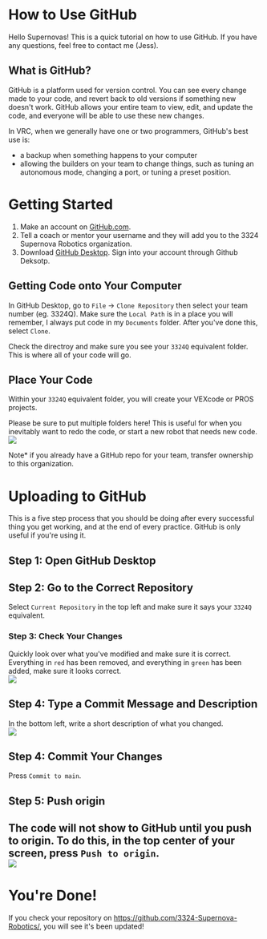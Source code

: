 # How to Use GitHub

Hello Supernovas!  This is a quick tutorial on how to use GitHub.  If you have any questions, feel free to contact me (Jess).

## What is GitHub?
GitHub is a platform used for version control.  You can see every change made to your code, and revert back to old versions if something new doesn't work.  GitHub allows your entire team to view, edit, and update the code, and everyone will be able to use these new changes.  

In VRC, when we generally have one or two programmers, GitHub's best use is:
- a backup when something happens to your computer
- allowing the builders on your team to change things, such as tuning an autonomous mode, changing a port, or tuning a preset position. 

# Getting Started

1) Make an account on [GitHub.com](https://github.com/).
2) Tell a coach or mentor your username and they will add you to the 3324 Supernova Robotics organization. 
3) Download [GitHub Desktop](https://desktop.github.com/). Sign into your account through Github Deksotp.

## Getting Code onto Your Computer
In GitHub Desktop, go to `File` -> `Clone Repository` then select your team number (eg. 3324Q).  Make sure the `Local Path` is in a place you will remember, I always put code in my `Documents` folder.  After you've done this, select `Clone`.  

Check the directroy and make sure you see your `3324Q` equivalent folder.  This is where all of your code will go.  

## Place Your Code

Within your `3324Q` equivalent folder, you will create your VEXcode or PROS projects.  

Please be sure to put multiple folders here!  This is useful for when you inevitably want to redo the code, or start a new robot that needs new code.   
![](https://media.discordapp.net/attachments/620685769945645096/896580274798886932/unknown.png?width=196&height=130)

Note*  if you already have a GitHub repo for your team, transfer ownership to this organization.  

# Uploading to GitHub
This is a five step process that you should be doing after every successful thing you get working, and at the end of every practice.  GitHub is only useful if you're using it. 

## Step 1: Open GitHub Desktop

## Step 2: Go to the Correct Repository
Select `Current Repository` in the top left and make sure it says your `3324Q` equivalent.

### Step 3: Check Your Changes
Quickly look over what you've modified and make sure it is correct.  Everything in `red` has been removed, and everything in `green` has been added, make sure it looks correct.  
![](https://media.discordapp.net/attachments/620685769945645096/896586094055919656/unknown.png?width=658&height=263)

## Step 4: Type a Commit Message and Description 
In the bottom left, write a short description of what you changed.  
![](https://user-images.githubusercontent.com/8339657/136679521-6917198a-a1fa-45cb-9872-6ee196659bbd.png)


## Step 4: Commit Your Changes
Press `Commit to main`.

## Step 5: Push origin
The code will not show to GitHub until you push to origin.  To do this, in the top center of your screen, press `Push to origin`.  
![](https://cdn.discordapp.com/attachments/620685769945645096/896589671742701609/unknown.png)
------

# You're Done!

If you check your repository on https://github.com/3324-Supernova-Robotics/, you will see it's been updated!  


